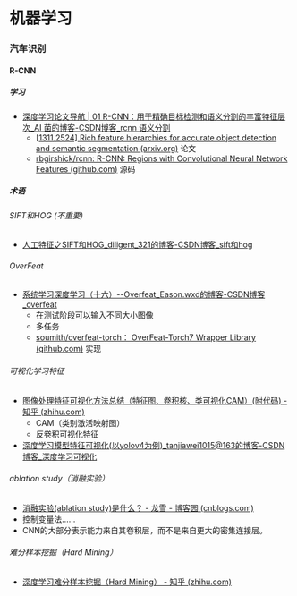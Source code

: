 # 机器学习

### 汽车识别

#### R-CNN

##### 学习

- [深度学习论文导航 | 01 R-CNN：用于精确目标检测和语义分割的丰富特征层次_AI 菌的博客-CSDN博客_rcnn 语义分割](https://ai-wx.blog.csdn.net/article/details/104348329)
  - [[1311.2524\] Rich feature hierarchies for accurate object detection and semantic segmentation (arxiv.org)](https://arxiv.org/abs/1311.2524) 论文
  - [rbgirshick/rcnn: R-CNN: Regions with Convolutional Neural Network Features (github.com)](https://github.com/rbgirshick/rcnn) 源码

##### 术语

###### SIFT和HOG (不重要)

- [人工特征之SIFT和HOG_diligent_321的博客-CSDN博客_sift和hog](https://blog.csdn.net/diligent_321/article/details/84967192) 

###### OverFeat

- [系统学习深度学习（十六）--Overfeat_Eason.wxd的博客-CSDN博客_overfeat](https://blog.csdn.net/App_12062011/article/details/60956357) 
  - 在测试阶段可以输入不同大小图像
  - 多任务
  - [soumith/overfeat-torch： OverFeat-Torch7 Wrapper Library (github.com)](https://github.com/soumith/overfeat-torch) 实现

###### 可视化学习特征

- [图像处理特征可视化方法总结（特征图、卷积核、类可视化CAM）(附代码) - 知乎 (zhihu.com)](https://zhuanlan.zhihu.com/p/420954745) 
  - CAM（类别激活映射图）
  - 反卷积可视化特征
- [深度学习模型特征可视化(以yolov4为例)_tanjiawei1015@163的博客-CSDN博客_深度学习可视化](https://blog.csdn.net/weixin_44944382/article/details/123830921) 

###### ablation study（消融实验）

- [消融实验(ablation study)是什么？ - 龙雪 - 博客园 (cnblogs.com)](https://www.cnblogs.com/sakuraie/p/13341451.html) 
- 控制变量法……
- CNN的大部分表示能力来自其卷积层，而不是来自更大的密集连接层。

###### 难分样本挖掘（Hard Mining）

- [深度学习难分样本挖掘（Hard Mining） - 知乎 (zhihu.com)](https://zhuanlan.zhihu.com/p/51708428) 
